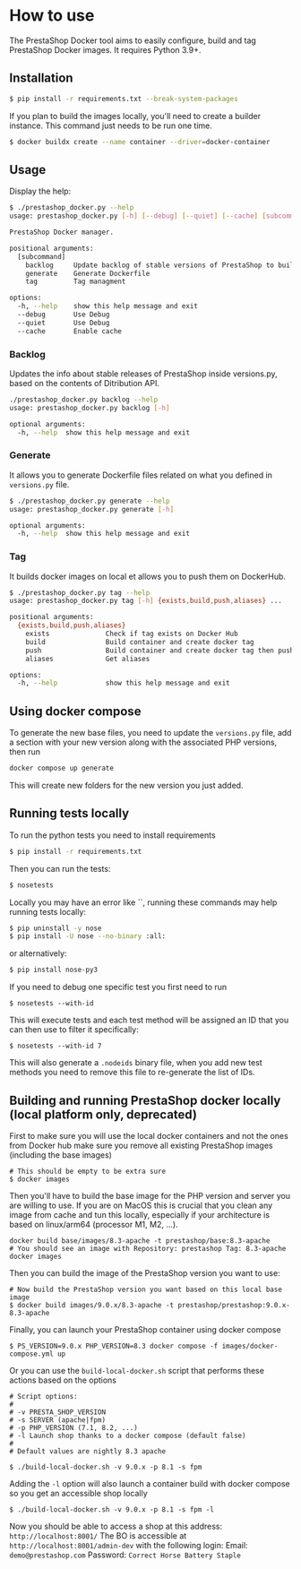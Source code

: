# How to use

The PrestaShop Docker tool aims to easily configure, build and tag PrestaShop Docker images.
It requires Python 3.9+.

## Installation

```bash
$ pip install -r requirements.txt --break-system-packages
```

If you plan to build the images locally, you'll need to create a builder instance. This command just needs to be run one time.

```bash
$ docker buildx create --name container --driver=docker-container
```

## Usage

Display the help:

```bash
$ ./prestashop_docker.py --help
usage: prestashop_docker.py [-h] [--debug] [--quiet] [--cache] [subcommand] ...

PrestaShop Docker manager.

positional arguments:
  [subcommand]
    backlog     Update backlog of stable versions of PrestaShop to build from data on Distribution API
    generate    Generate Dockerfile
    tag         Tag managment

options:
  -h, --help    show this help message and exit
  --debug       Use Debug
  --quiet       Use Debug
  --cache       Enable cache
```

### Backlog

Updates the info about stable releases of PrestaShop inside versions.py, based on the contents of Ditribution API.

```bash
./prestashop_docker.py backlog --help
usage: prestashop_docker.py backlog [-h]

optional arguments:
  -h, --help  show this help message and exit
```

### Generate

It allows you to generate Dockerfile files related on what you defined in `versions.py` file.

```bash
$ ./prestashop_docker.py generate --help
usage: prestashop_docker.py generate [-h]

optional arguments:
  -h, --help  show this help message and exit
```

### Tag

It builds docker images on local et allows you to push them on DockerHub.

```bash
$ ./prestashop_docker.py tag --help
usage: prestashop_docker.py tag [-h] {exists,build,push,aliases} ...

positional arguments:
  {exists,build,push,aliases}
    exists              Check if tag exists on Docker Hub
    build               Build container and create docker tag
    push                Build container and create docker tag then push docker tags
    aliases             Get aliases

options:
  -h, --help            show this help message and exit
```

## Using docker compose

To generate the new base files, you need to update the `versions.py` file, add a section with your new version along with the associated PHP versions, then run

```php
docker compose up generate
```

This will create new folders for the new version you just added.

## Running tests locally

To run the python tests you need to install requirements

```bash
$ pip install -r requirements.txt
```

Then you can run the tests:

```bash
$ nosetests
```

Locally you may have an error like ``, running these commands may help running tests locally:

```bash
$ pip uninstall -y nose
$ pip install -U nose --no-binary :all:
```

or alternatively:

```bash
$ pip install nose-py3
```

If you need to debug one specific test you first need to run

```
$ nosetests --with-id
```

This will execute tests and each test method will be assigned an ID that you can then use to filter it specifically:

```
$ nosetests --with-id 7
```

This will also generate a `.nodeids` binary file, when you add new test methods you need to remove this file to re-generate the list of IDs.

## Building and running PrestaShop docker locally (local platform only, deprecated)

First to make sure you will use the local docker containers and not the ones from Docker hub make sure you remove all existing PrestaShop images (including the base images)

```
# This should be empty to be extra sure
$ docker images
```

Then you'll have to build the base image for the PHP version and server you are willing to use. If you are on MacOS this is crucial that you clean any image from cache and tun this locally,
especially if your architecture is based on linux/arm64 (processor M1, M2, ...).

```shell
docker build base/images/8.3-apache -t prestashop/base:8.3-apache
# You should see an image with Repository: prestashop Tag: 8.3-apache
docker images
```

Then you can build the image of the PrestaShop version you want to use:

```
# Now build the PrestaShop version you want based on this local base image
$ docker build images/9.0.x/8.3-apache -t prestashop/prestashop:9.0.x-8.3-apache
```

Finally, you can launch your PrestaShop container using docker compose

```
$ PS_VERSION=9.0.x PHP_VERSION=8.3 docker compose -f images/docker-compose.yml up
```

Or you can use the `build-local-docker.sh` script that performs these actions based on the options

```
# Script options:
#
# -v PRESTA_SHOP_VERSION
# -s SERVER (apache|fpm)
# -p PHP_VERSION (7.1, 8.2, ...)
# -l Launch shop thanks to a docker compose (default false)
#
# Default values are nightly 8.3 apache

$ ./build-local-docker.sh -v 9.0.x -p 8.1 -s fpm
```

Adding the `-l` option will also launch a container build with docker compose so you get an accessible shop locally

```
$ ./build-local-docker.sh -v 9.0.x -p 8.1 -s fpm -l
```

Now you should be able to access a shop at this address: `http://localhost:8001/`
The BO is accessible at `http://localhost:8001/admin-dev` with the following login:
Email: `demo@prestashop.com`
Password: `Correct Horse Battery Staple`
